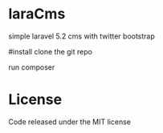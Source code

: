 # laraCms
simple laravel 5.2 cms with twitter bootstrap

#install
  clone the git repo
  
  run composer
  
License
=======
Code released under the MIT license

